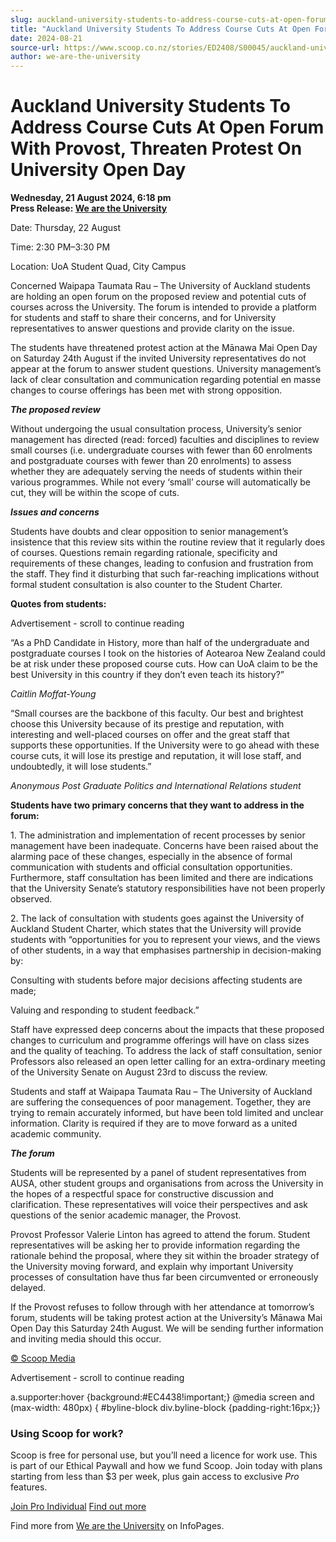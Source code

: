```yaml
---
slug: auckland-university-students-to-address-course-cuts-at-open-forum-with-provost-threaten-protest-on-university-open-day
title: "Auckland University Students To Address Course Cuts At Open Forum With Provost, Threaten Protest On University Open Day"
date: 2024-08-21
source-url: https://www.scoop.co.nz/stories/ED2408/S00045/auckland-university-students-to-address-course-cuts-at-open-forum-with-provost-threaten-protest-on-university-open-day.htm
author: we-are-the-university
---
```

Auckland University Students To Address Course Cuts At Open Forum With Provost, Threaten Protest On University Open Day
=======================================================================================================================

**Wednesday, 21 August 2024, 6:18 pm**  
**Press Release: [We are the University](https://info.scoop.co.nz/We_are_the_University)**

Date: Thursday, 22 August

Time: 2:30 PM–3:30 PM

Location: UoA Student Quad, City Campus

Concerned Waipapa Taumata Rau – The University of Auckland students are holding an open forum on the proposed review and potential cuts of courses across the University. The forum is intended to provide a platform for students and staff to share their concerns, and for University representatives to answer questions and provide clarity on the issue.

The students have threatened protest action at the Mānawa Mai Open Day on Saturday 24th August if the invited University representatives do not appear at the forum to answer student questions. University management’s lack of clear consultation and communication regarding potential en masse changes to course offerings has been met with strong opposition.

_**The proposed review**_

Without undergoing the usual consultation process, University’s senior management has directed (read: forced) faculties and disciplines to review small courses (i.e. undergraduate courses with fewer than 60 enrolments and postgraduate courses with fewer than 20 enrolments) to assess whether they are adequately serving the needs of students within their various programmes. While not every ‘small’ course will automatically be cut, they will be within the scope of cuts.

_**Issues and concerns**_

Students have doubts and clear opposition to senior management’s insistence that this review sits within the routine review that it regularly does of courses. Questions remain regarding rationale, specificity and requirements of these changes, leading to confusion and frustration from the staff. They find it disturbing that such far-reaching implications without formal student consultation is also counter to the Student Charter.

**Quotes from students:**

Advertisement - scroll to continue reading





“As a PhD Candidate in History, more than half of the undergraduate and postgraduate courses I took on the histories of Aotearoa New Zealand could be at risk under these proposed course cuts. How can UoA claim to be the best University in this country if they don’t even teach its history?”

_Caitlin Moffat-Young_

“Small courses are the backbone of this faculty. Our best and brightest choose this University because of its prestige and reputation, with interesting and well-placed courses on offer and the great staff that supports these opportunities. If the University were to go ahead with these course cuts, it will lose its prestige and reputation, it will lose staff, and undoubtedly, it will lose students.” 

_Anonymous Post Graduate Politics and International Relations student_

**Students have two primary concerns that they want to address in the forum:** 

1\. The administration and implementation of recent processes by senior management have been inadequate. Concerns have been raised about the alarming pace of these changes, especially in the absence of formal communication with students and official consultation opportunities. Furthermore, staff consultation has been limited and there are indications that the University Senate’s statutory responsibilities have not been properly observed.

2\. The lack of consultation with students goes against the University of Auckland Student Charter, which states that the University will provide students with “opportunities for you to represent your views, and the views of other students, in a way that emphasises partnership in decision-making by: 

Consulting with students before major decisions affecting students are made;

Valuing and responding to student feedback.”

Staff have expressed deep concerns about the impacts that these proposed changes to curriculum and programme offerings will have on class sizes and the quality of teaching. To address the lack of staff consultation, senior Professors also released an open letter calling for an extra-ordinary meeting of the University Senate on August 23rd to discuss the review.

Students and staff at Waipapa Taumata Rau – The University of Auckland are suffering the consequences of poor management. Together, they are trying to remain accurately informed, but have been told limited and unclear information. Clarity is required if they are to move forward as a united academic community.

_**The forum**_

Students will be represented by a panel of student representatives from AUSA, other student groups and organisations from across the University in the hopes of a respectful space for constructive discussion and clarification. These representatives will voice their perspectives and ask questions of the senior academic manager, the Provost.

Provost Professor Valerie Linton has agreed to attend the forum. Student representatives will be asking her to provide information regarding the rationale behind the proposal, where they sit within the broader strategy of the University moving forward, and explain why important University processes of consultation have thus far been circumvented or erroneously delayed.

If the Provost refuses to follow through with her attendance at tomorrow’s forum, students will be taking protest action at the University’s Mānawa Mai Open Day this Saturday 24th August. We will be sending further information and inviting media should this occur.

[© Scoop Media](http://www.scoop.co.nz/about/terms.html)  

Advertisement - scroll to continue reading



a.supporter:hover {background:#EC4438!important;} @media screen and (max-width: 480px) { #byline-block div.byline-block {padding-right:16px;}}

### Using Scoop for work?

Scoop is free for personal use, but you’ll need a licence for work use. This is part of our Ethical Paywall and how we fund Scoop. Join today with plans starting from less than $3 per week, plus gain access to exclusive _Pro_ features.  
  
[Join Pro Individual](https://pro.scoop.co.nz/Individual/?from=ProIn24) [Find out more](https://pro.scoop.co.nz/using-scoop-for-work/?from=ProIn24)

Find more from [We are the University](https://info.scoop.co.nz/We_are_the_University) on InfoPages.